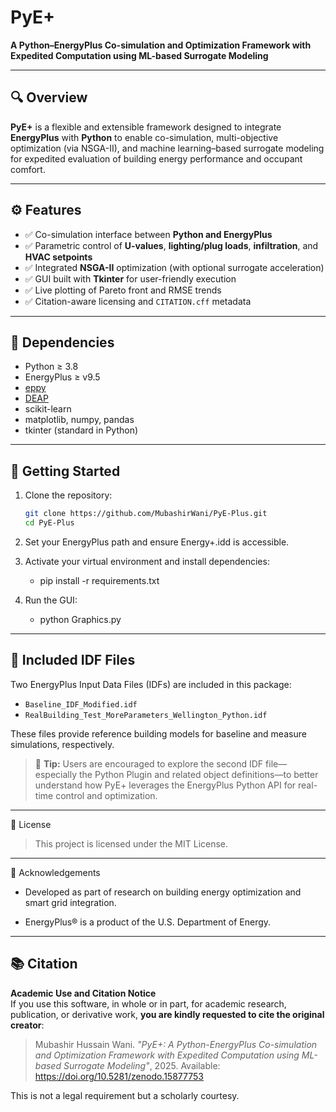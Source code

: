 # PyE+

**A Python–EnergyPlus Co-simulation and Optimization Framework with Expedited Computation using ML-based Surrogate Modeling**

---

## 🔍 Overview

**PyE+** is a flexible and extensible framework designed to integrate **EnergyPlus** with **Python** to enable co-simulation, multi-objective optimization (via NSGA-II), and machine learning–based surrogate modeling for expedited evaluation of building energy performance and occupant comfort.

---

## ⚙️ Features

- ✅ Co-simulation interface between **Python and EnergyPlus**
- ✅ Parametric control of **U-values**, **lighting/plug loads**, **infiltration**, and **HVAC setpoints**
- ✅ Integrated **NSGA-II** optimization (with optional surrogate acceleration)
- ✅ GUI built with **Tkinter** for user-friendly execution
- ✅ Live plotting of Pareto front and RMSE trends
- ✅ Citation-aware licensing and `CITATION.cff` metadata

---

## 🧪 Dependencies

- Python ≥ 3.8
- EnergyPlus ≥ v9.5
- [eppy](https://github.com/santoshphilip/eppy)
- [DEAP](https://github.com/DEAP/deap)
- scikit-learn
- matplotlib, numpy, pandas
- tkinter (standard in Python)

---

## 🚀 Getting Started

1. Clone the repository:
   ```bash
   git clone https://github.com/MubashirWani/PyE-Plus.git
   cd PyE-Plus
2. Set your EnergyPlus path and ensure Energy+.idd is accessible.

3. Activate your virtual environment and install dependencies:

   - pip install -r requirements.txt
     
4. Run the GUI:

   - python Graphics.py

---

## 📂 Included IDF Files

Two EnergyPlus Input Data Files (IDFs) are included in this package:

- `Baseline_IDF_Modified.idf`
- `RealBuilding_Test_MoreParameters_Wellington_Python.idf`

These files provide reference building models for baseline and measure simulations, respectively.

> 🧠 **Tip:** Users are encouraged to explore the second IDF file—especially the Python Plugin and related object definitions—to better understand how PyE+ leverages the EnergyPlus Python API for real-time control and optimization.

---

📄 License

> This project is licensed under the MIT License.

---

🧠 Acknowledgements
   - Developed as part of research on building energy optimization and smart grid integration.

   - EnergyPlus® is a product of the U.S. Department of Energy.

---

## 📚 Citation

**Academic Use and Citation Notice**  
If you use this software, in whole or in part, for academic research, publication, or derivative work, **you are kindly requested to cite the original creator**:

> Mubashir Hussain Wani. _"PyE+: A Python-EnergyPlus Co-simulation and Optimization Framework with Expedited Computation using ML-based Surrogate Modeling"_, 2025. Available: https://doi.org/10.5281/zenodo.15877753

This is not a legal requirement but a scholarly courtesy.
